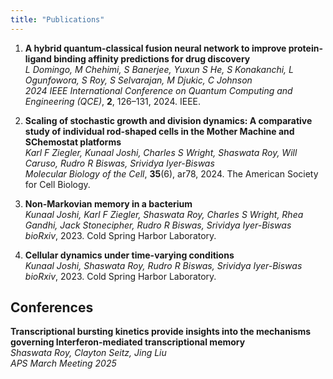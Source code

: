 ```yaml
---
title: "Publications"
---
```


1. **A hybrid quantum-classical fusion neural network to improve protein-ligand binding affinity predictions for drug discovery**<a href="https://ieeexplore.ieee.org/stamp/stamp.jsp?arnumber=10821242" title="Read the paper" style="margin-left:8px;"><i class="fas fa-file-pdf"></i></a>  
   *L Domingo, M Chehimi, S Banerjee, Yuxun S He, S Konakanchi, L Ogunfowora, S Roy, S Selvarajan, M Djukic, C Johnson*  
    _2024 IEEE International Conference on Quantum Computing and Engineering (QCE)_, **2**, 126–131, 2024. IEEE.  
   

2. **Scaling of stochastic growth and division dynamics: A comparative study of individual rod-shaped cells in the Mother Machine and SChemostat platforms**<a href="https://www.molbiolcell.org/doi/pdf/10.1091/mbc.E23-11-0452" title="Read the paper" style="margin-left:8px;"><i class="fas fa-file-pdf"></i></a>  
   *Karl F Ziegler, Kunaal Joshi, Charles S Wright, Shaswata Roy, Will Caruso, Rudro R Biswas, Srividya Iyer-Biswas*  
   _Molecular Biology of the Cell_, **35**(6), ar78, 2024. The American Society for Cell Biology.  
   

3. **Non-Markovian memory in a bacterium**<a href="https://www.biorxiv.org/content/biorxiv/early/2023/05/30/2023.05.27.542601.full.pdf" title="Read the paper" style="margin-left:8px;"><i class="fas fa-file-pdf"></i></a>  
   *Kunaal Joshi, Karl F Ziegler, Shaswata Roy, Charles S Wright, Rhea Gandhi, Jack Stonecipher, Rudro R Biswas, Srividya Iyer-Biswas*  
   _bioRxiv_, 2023. Cold Spring Harbor Laboratory.  
   

4. **Cellular dynamics under time-varying conditions**<a href="https://www.biorxiv.org/content/biorxiv/early/2025/04/05/2023.03.07.531540.full.pdf" title="Read the paper" style="margin-left:8px;"><i class="fas fa-file-pdf"></i></a>  
   *Kunaal Joshi, Shaswata Roy, Rudro R Biswas, Srividya Iyer-Biswas*  
   _bioRxiv_, 2023. Cold Spring Harbor Laboratory.  

## Conferences

**Transcriptional bursting kinetics provide insights into the mechanisms governing Interferon-mediated transcriptional memory**  
    *Shaswata Roy, Clayton Seitz, Jing Liu*  
    _APS March Meeting 2025_